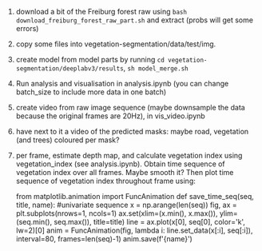 1. download a bit of the Freiburg forest raw using `bash download_freiburg_forest_raw_part.sh` and extract (probs will get some errors)
2. copy some files into vegetation-segmentation/data/test/img.
3. create model from model parts by running `cd vegetation-segmentation/deeplabv3/results`, `sh model_merge.sh`
4. Run analysis and visualisation in analysis.ipynb (you can change batch_size to include more data in one batch)
5. create video from raw image sequence (maybe downsample the data because the original frames are 20Hz), in vis_video.ipynb
6. have next to it a video of the predicted masks: maybe road, vegetation (and trees) coloured per mask?
7. per frame, estimate depth map, and calculate vegetation index using vegetation_index (see analysis.ipynb). Obtain time sequence of vegetation index over all frames. Maybe smooth it? Then plot time sequence of vegetation index throughout frame using:

    from matplotlib.animation import FuncAnimation
    def save_time_seq(seq, title, name): #univariate sequence
        x = np.arange(len(seq))
        fig, ax = plt.subplots(nrows=1, ncols=1)
        ax.set(xlim=(x.min(), x.max()), ylim=(seq.min(), seq.max()), title=title)
        line = ax.plot(x[0], seq[0], color='k', lw=2)[0]
        anim = FuncAnimation(fig, lambda i: line.set_data(x[:i], seq[:i]), interval=80, frames=len(seq)-1)
        anim.save(f'{name}')